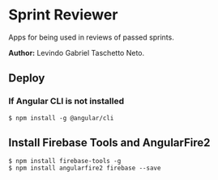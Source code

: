 # Sprint Reviewer
Apps for being used in reviews of passed sprints.

**Author:** Levindo Gabriel Taschetto Neto.

## Deploy

### If Angular CLI is not installed
```terminal
$ npm install -g @angular/cli
```

## Install Firebase Tools and AngularFire2
```terminal
$ npm install firebase-tools -g
$ npm install angularfire2 firebase --save
```
